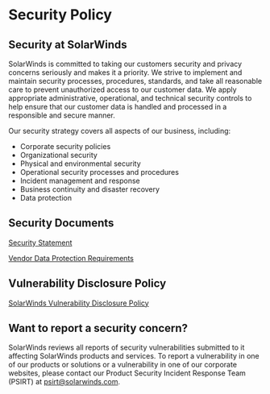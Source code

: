 # Security Policy

## Security at SolarWinds

SolarWinds is committed to taking our customers security and privacy concerns seriously and makes it a priority. We strive to implement and maintain security processes, procedures, standards, and take all reasonable care to prevent unauthorized access to our customer data. We apply appropriate administrative, operational, and technical security controls to help ensure that our customer data is handled and processed in a responsible and secure manner.

Our security strategy covers all aspects of our business, including:

* Corporate security policies
* Organizational security
* Physical and environmental security
* Operational security processes and procedures
* Incident management and response
* Business continuity and disaster recovery
* Data protection

## Security Documents
[Security Statement](https://www.solarwinds.com/security/security-statement)

[Vendor Data Protection Requirements](https://www.solarwinds.com/security/vendor-data-protection-requirements)

## Vulnerability Disclosure Policy
[SolarWinds Vulnerability Disclosure Policy](https://www.solarwinds.com/information-security/vulnerability-disclosure-policy)

## Want to report a security concern?
SolarWinds reviews all reports of security vulnerabilities submitted to it affecting SolarWinds products and services. To report a vulnerability in one of our products or solutions or a vulnerability in one of our corporate websites, please contact our Product Security Incident Response Team (PSIRT) at [psirt@solarwinds.com](psirt@solarwinds.com).
